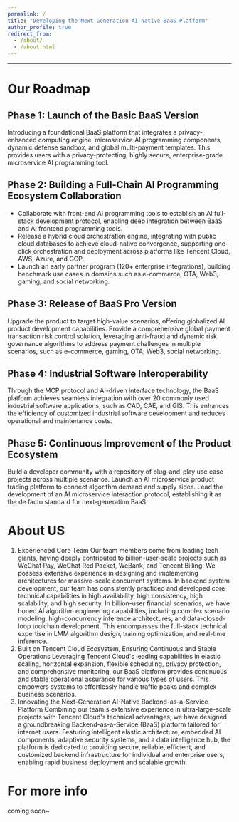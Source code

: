 ```yaml
---
permalink: /
title: "Developing the Next-Generation AI-Native BaaS Platform"
author_profile: true
redirect_from: 
  - /about/
  - /about.html
---
```




------

Our Roadmap
======

Phase 1: Launch of the Basic BaaS Version
------
Introducing a foundational BaaS platform that integrates a privacy-enhanced computing engine, microservice AI programming components, dynamic defense sandbox, and global multi-payment templates. This provides users with a privacy-protecting, highly secure, enterprise-grade microservice AI programming tool.

Phase 2: Building a Full-Chain AI Programming Ecosystem Collaboration
------
+ Collaborate with front-end AI programming tools to establish an AI full-stack development protocol, enabling deep integration between BaaS and AI frontend programming tools. 
+ Release a hybrid cloud orchestration engine, integrating with public cloud databases to achieve cloud-native convergence, supporting one-click orchestration and deployment across platforms like Tencent Cloud, AWS, Azure, and GCP. 
+ Launch an early partner program (120+ enterprise integrations), building benchmark use cases in domains such as e-commerce, OTA, Web3, gaming, and social networking.

Phase 3: Release of BaaS Pro Version
------
Upgrade the product to target high-value scenarios, offering globalized AI product development capabilities. Provide a comprehensive global payment transaction risk control solution, leveraging anti-fraud and dynamic risk governance algorithms to address payment challenges in multiple scenarios, such as e-commerce, gaming, OTA, Web3, social networking.

Phase 4: Industrial Software Interoperability
------
Through the MCP protocol and AI-driven interface technology, the BaaS platform achieves seamless integration with over 20 commonly used industrial software applications, such as CAD, CAE, and GIS. This enhances the efficiency of customized industrial software development and reduces operational and maintenance costs.

Phase 5: Continuous Improvement of the Product Ecosystem
------
Build a developer community with a repository of plug-and-play use case projects across multiple scenarios. Launch an AI microservice product trading platform to connect algorithm demand and supply sides. Lead the development of an AI microservice interaction protocol, establishing it as the de facto standard for next-generation BaaS.

About US
======
1. Experienced Core Team
Our team members come from leading tech giants, having deeply contributed to billion-user-scale projects such as WeChat Pay, WeChat Red Packet, WeBank, and Tencent Billing. We possess extensive experience in designing and implementing architectures for massive-scale concurrent systems.
In backend system development, our team has consistently practiced and developed core technical capabilities in high availability, high consistency, high scalability, and high security.
In billion-user financial scenarios, we have honed AI algorithm engineering capabilities, including complex scenario modeling, high-concurrency inference architectures, and data-closed-loop toolchain development. This encompasses the full-stack technical expertise in LMM algorithm design, training optimization, and real-time inference. 
2. Built on Tencent Cloud Ecosystem, Ensuring Continuous and Stable Operations
Leveraging Tencent Cloud's leading capabilities in elastic scaling, horizontal expansion, flexible scheduling, privacy protection, and comprehensive monitoring, our BaaS platform provides continuous and stable operational assurance for various types of users. This empowers systems to effortlessly handle traffic peaks and complex business scenarios.
3. Innovating the Next-Generation AI-Native Backend-as-a-Service Platform
Combining our team's extensive experience in ultra-large-scale projects with Tencent Cloud's technical advantages, we have designed a groundbreaking Backend-as-a-Service (BaaS) platform tailored for internet users. Featuring intelligent elastic architecture, embedded AI components, adaptive security systems, and a data intelligence hub, the platform is dedicated to providing secure, reliable, efficient, and customized backend infrastructure for individual and enterprise users, enabling rapid business deployment and scalable growth.

For more info
======
coming soon~
